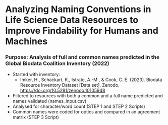 # Analyzing Naming Conventions in Life Science Data Resources to Improve Findability for Humans and Machines

### Purpose: Analysis of full and common names predicted in the Global Biodata Coalition Inventory (2022)
  * Started with inventory:
      * Imker, H., Schackart, K., Istrate, A.-M., & Cook, C. E. (2023). Biodata Resource Inventory Dataset [Data set]. Zenodo. https://doi.org/10.5281/zenodo.10105948
  * Filtered to resources with both a common and a full name predicted and names validated (names_input.csv)
  * Analysed for character/word count (STEP 1 and STEP 2 Scripts)
  * Common names were coded for optics and compared in an agreement matrix (STEP 3 Script)


